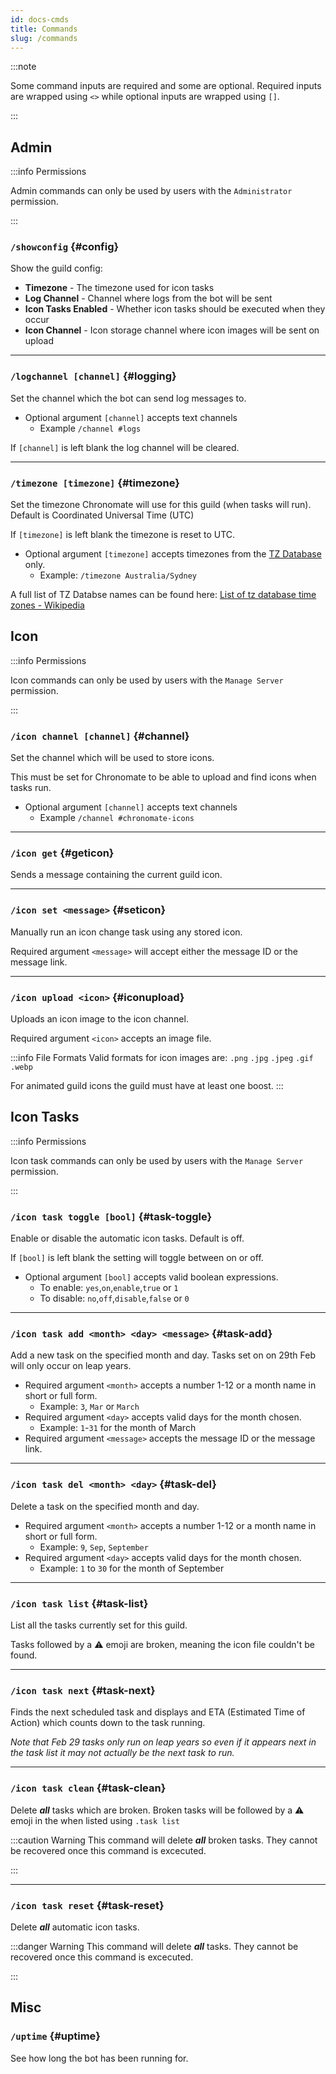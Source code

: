 ```yaml
---
id: docs-cmds
title: Commands
slug: /commands
---
```


:::note

Some command inputs are required and some are optional. Required inputs are wrapped using `<>` while optional inputs are wrapped using `[]`.

:::

## Admin

:::info Permissions

Admin commands can only be used by users with the `Administrator` permission.

:::

### `/showconfig` {#config}
Show the guild config:
- **Timezone** - The timezone used for icon tasks
- **Log Channel** - Channel where logs from the bot will be sent
- **Icon Tasks Enabled** - Whether icon tasks should be executed when they occur
- **Icon Channel** - Icon storage channel where icon images will be sent on upload

---

### `/logchannel [channel]` {#logging}
Set the channel which the bot can send log messages to.

- Optional argument `[channel]` accepts text channels
    - Example `/channel #logs`

If `[channel]` is left blank the log channel will be cleared.

---

### `/timezone [timezone]` {#timezone}
Set the timezone Chronomate will use for this guild (when tasks will run). Default is Coordinated Universal Time (UTC)

If `[timezone]` is left blank the timezone is reset to UTC.

- Optional argument `[timezone]` accepts timezones from the [TZ Database](https://en.wikipedia.org/wiki/Tz_database) only. 
    - Example: `/timezone Australia/Sydney`

A full list of TZ Databse names can be found here: [List of tz database time zones - Wikipedia](https://en.wikipedia.org/wiki/List_of_tz_database_time_zones)


## Icon

:::info Permissions

Icon commands can only be used by users with the `Manage Server` permission.

:::

### `/icon channel [channel]` {#channel}
Set the channel which will be used to store icons.

This must be set for Chronomate to be able to upload and find icons when tasks run.

- Optional argument `[channel]` accepts text channels
    - Example `/channel #chronomate-icons`

---

### `/icon get` {#geticon}
Sends a message containing the current guild icon.

---

### `/icon set <message>` {#seticon}
Manually run an icon change task using any stored icon.

Required argument `<message>` will accept either the message ID or the message link.

---

### `/icon upload <icon>` {#iconupload}
Uploads an icon image to the icon channel.

Required argument `<icon>` accepts an image file.

:::info File Formats
Valid formats for icon images are: `.png` `.jpg` `.jpeg` `.gif` `.webp`

For animated guild icons the guild must have at least one boost. 
:::

## Icon Tasks

:::info Permissions

Icon task commands can only be used by users with the `Manage Server` permission.

:::

### `/icon task toggle [bool]` {#task-toggle}
Enable or disable the automatic icon tasks. Default is off.

If `[bool]` is left blank the setting will toggle between on or off.

- Optional argument `[bool]` accepts valid boolean expressions.
    - To enable: `yes`,`on`,`enable`,`true` or `1`
    - To disable: `no`,`off`,`disable`,`false` or `0`

---

### `/icon task add <month> <day> <message>` {#task-add}
Add a new task on the specified month and day. Tasks set on on 29th Feb will only occur on leap years.

- Required argument `<month>` accepts a number 1-12 or a month name in short or full form. 
    - Example: `3`, `Mar` or `March`
- Required argument `<day>` accepts valid days for the month chosen. 
    - Example: `1`-`31` for the month of March
- Required argument `<message>` accepts the message ID or the message link.

---

### `/icon task del <month> <day>` {#task-del}
Delete a task on the specified month and day.

- Required argument `<month>` accepts a number 1-12 or a month name in short or full form. 
    - Example: `9`, `Sep`, `September`
- Required argument `<day>` accepts valid days for the month chosen. 
    - Example: `1` to `30` for the month of September

---

### `/icon task list` {#task-list}
List all the tasks currently set for this guild.

Tasks followed by a ⚠ emoji are broken, meaning the icon file couldn't be found.

---

### `/icon task next` {#task-next}
Finds the next scheduled task and displays and ETA (Estimated Time of Action) which counts down to the task running.

*Note that Feb 29 tasks only run on leap years so even if it appears next in the task list it may not actually be the next task to run.*

---

### `/icon task clean` {#task-clean}

Delete ***all*** tasks which are broken. Broken tasks will be followed by a ⚠ emoji in the when listed using `.task list`

:::caution Warning
This command will delete ***all*** broken tasks. They cannot be recovered once this command is excecuted.

:::

---

### `/icon task reset` {#task-reset}

Delete ***all*** automatic icon tasks.

:::danger Warning
This command will delete ***all*** tasks. They cannot be recovered once this command is excecuted.

:::

## Misc

### `/uptime` {#uptime}
See how long the bot has been running for.